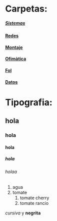 # Carpetas:
##### [Sistemas](sistemas/readme.md)
#### [Redes](redes)
#### [Montaje](montaje)
#### [Ofimàtica](ofimatica)
#### [Fol](fol)
#### [Datos](datos)
# Tipografia:
## hola
### hola
#### hola
##### hola
###### holaa
1. agua
2. tomate
    1. tomate cherry
    2. tomate rancio

*cursiva* y **negrita**
